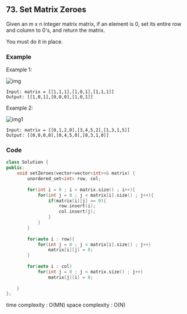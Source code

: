 ## 73. Set Matrix Zeroes

Given an m x n integer matrix matrix, if an element is 0, set its entire row and column to 0's, and return the matrix.

You must do it in place.

### Example

Example 1:

![img](https://assets.leetcode.com/uploads/2020/08/17/mat1.jpg "img")

```text
Input: matrix = [[1,1,1],[1,0,1],[1,1,1]]
Output: [[1,0,1],[0,0,0],[1,0,1]]
```

Example 2:

![img1](https://assets.leetcode.com/uploads/2020/08/17/mat2.jpg "img1")

```text
Input: matrix = [[0,1,2,0],[3,4,5,2],[1,3,1,5]]
Output: [[0,0,0,0],[0,4,5,0],[0,3,1,0]]
```

### Code

```c++
class Solution {
public:
    void setZeroes(vector<vector<int>>& matrix) {
        unordered_set<int> row, col;
        
        for(int i = 0 ; i < matrix.size() ; i++){
            for(int j = 0 ; j < matrix[i].size() ; j++){
                if(matrix[i][j] == 0){
                    row.insert(i);
                    col.insert(j);
                }
            }
        }
        
        for(auto i : row){
            for(int j = 0 ; j < matrix[i].size() ; j++)
                matrix[i][j] = 0;
        }
        
        for(auto i : col)
            for(int j = 0 ; j < matrix.size() ; j++)
                matrix[j][i] = 0;
        
    }
};
```

time complexity : O(MN)
space complexity : O(N)

